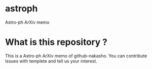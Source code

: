 # astroph

Astro-ph ArXiv memo

# What is this repository ? 

This is a Astro-ph ArXiv memo of github-nakasho.
You can contribute Issues with templete and tell us your interest.
